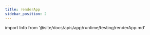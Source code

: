```yaml
---
title: renderApp
sidebar_position: 2
---
```


import Info from '@site/docs/apis/app/runtime/testing/renderApp.md'

<Info />
